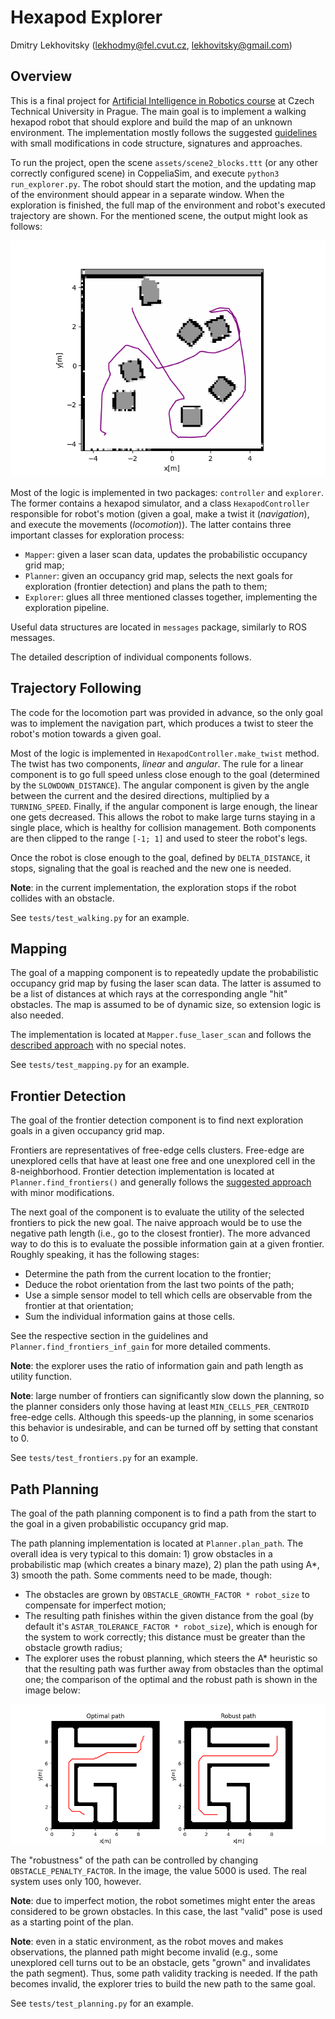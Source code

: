 # Hexapod Explorer

Dmitry Lekhovitsky (<lekhodmy@fel.cvut.cz>, <lekhovitsky@gmail.com>)

## Overview

This is a final project for [Artificial Intelligence in Robotics course](https://cw.fel.cvut.cz/wiki/courses/b4m36uir/start) at Czech Technical University in Prague. The main goal is to implement a walking hexapod robot that should explore and build the map of an unknown environment. The implementation mostly follows the suggested [guidelines](https://cw.fel.cvut.cz/wiki/courses/b4m36uir/projects/start) with small modifications in code structure, signatures and approaches. 

To run the project, open the scene `assets/scene2_blocks.ttt` (or any other correctly configured scene) in CoppeliaSim, and execute `python3 run_explorer.py`. The robot should start the motion, and the updating map of the environment should appear in a separate window. When the exploration is finished, the full map of the environment and robot's executed trajectory are shown. For the mentioned scene, the output might look as follows:

![](assets/map.png)

Most of the logic is implemented in two packages: `controller` and `explorer`. The former contains a hexapod simulator, and a class `HexapodController` responsible for robot's motion (given a goal, make a twist it (_navigation_), and execute the movements (_locomotion_)). The latter contains three important classes for exploration process:

* `Mapper`: given a laser scan data, updates the probabilistic occupancy grid map;
* `Planner`: given an occupancy grid map, selects the next goals for exploration (frontier detection) and plans the path to them;
* `Explorer`: glues all three mentioned classes together, implementing the exploration pipeline.

Useful data structures are located in `messages` package, similarly to ROS messages.

The detailed description of individual components follows.

## Trajectory Following

The code for the locomotion part was provided in advance, so the only goal was to implement the navigation part, which produces a twist to steer the robot's motion towards a given goal.

Most of the logic is implemented in `HexapodController.make_twist` method. The twist has two components, _linear_ and _angular_. The rule for a linear component is to go full speed unless close enough to the goal (determined by the `SLOWDOWN_DISTANCE`). The angular component is given by the angle between the current and the desired directions, multiplied by a `TURNING_SPEED`. Finally, if the angular component is large enough, the linear one gets decreased. This allows the robot to make large turns staying in a single place, which is healthy for collision management. Both components are then clipped to the range `[-1; 1]` and used to steer the robot's legs.

Once the robot is close enough to the goal, defined by `DELTA_DISTANCE`, it stops, signaling that the goal is reached and the new one is needed.

**Note**: in the current implementation, the exploration stops if the robot collides with an obstacle. 

See `tests/test_walking.py` for an example.

## Mapping

The goal of a mapping component is to repeatedly update the probabilistic occupancy grid map by fusing the laser scan data. The latter is assumed to be a list of distances at which rays at the corresponding angle "hit" obstacles. The map is assumed to be of dynamic size, so extension logic is also needed.

The implementation is located at `Mapper.fuse_laser_scan` and follows the [described approach](https://cw.fel.cvut.cz/wiki/courses/b4m36uir/hw/t1c-map) with no special notes.

See `tests/test_mapping.py` for an example.

## Frontier Detection

The goal of the frontier detection component is to find next exploration goals in a given occupancy grid map. 

Frontiers are representatives of free-edge cells clusters. Free-edge are unexplored cells that have at least one free and one unexplored cell in the 8-neighborhood. Frontier detection implementation is located at `Planner.find_frontiers()` and generally follows the [suggested approach](https://cw.fel.cvut.cz/wiki/courses/b4m36uir/hw/t1e-expl) with minor modifications.

The next goal of the component is to evaluate the utility of the selected frontiers to pick the new goal. The naive approach would be to use the negative path length (i.e., go to the closest frontier). The more advanced way to do this is to evaluate the possible information gain at a given frontier. Roughly speaking, it has the following stages:

* Determine the path from the current location to the frontier;
* Deduce the robot orientation from the last two points of the path;
* Use a simple sensor model to tell which cells are observable from the frontier at that orientation;
* Sum the individual information gains at those cells.

See the respective section in the guidelines and `Planner.find_frontiers_inf_gain` for more detailed comments.

**Note**: the explorer uses the ratio of information gain and path length as utility function. 

**Note**: large number of frontiers can significantly slow down the planning, so the planner considers only those having at least `MIN_CELLS_PER_CENTROID` free-edge cells. Although this speeds-up the planning, in some scenarios this behavior is undesirable, and can be turned off by setting that constant to 0.

See `tests/test_frontiers.py` for an example.

## Path Planning

The goal of the path planning component is to find a path from the start to the goal in a given probabilistic occupancy grid map.

The path planning implementation is located at `Planner.plan_path`. The overall idea is very typical to this domain: 1) grow obstacles in a probabilistic map (which creates a binary maze), 2) plan the path using A*, 3) smooth the path. Some comments need to be made, though:

* The obstacles are grown by `OBSTACLE_GROWTH_FACTOR * robot_size` to compensate for imperfect motion;
* The resulting path finishes within the given distance from the goal (by default it's `ASTAR_TOLERANCE_FACTOR * robot_size`), which is enough for the system to work correctly; this distance must be greater than the obstacle growth radius;
* The explorer uses the robust planning, which steers the A* heuristic so that the resulting path was further away from obstacles than the optimal one; the comparison of the optimal and the robust path is shown in the image below:

![](assets/paths.png)

The "robustness" of the path can be controlled by changing `OBSTACLE_PENALTY_FACTOR`. In the image, the value 5000 is used. The real system uses only 100, however.

**Note**: due to imperfect motion, the robot sometimes might enter the areas considered to be grown obstacles. In this case, the last "valid" pose is used as a starting point of the plan.

**Note**: even in a static environment, as the robot moves and makes observations, the planned path might become invalid (e.g., some unexplored cell turns out to be an obstacle, gets "grown" and invalidates the path segment). Thus, some path validity tracking is needed. If the path becomes invalid, the explorer tries to build the new path to the same goal.

See `tests/test_planning.py` for an example.